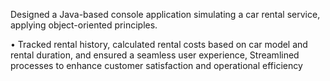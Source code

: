  Designed a Java-based console application simulating a car rental service, applying object-oriented principles.
 
 • Tracked rental history, calculated rental costs based on car model and rental duration, and ensured a seamless user
 experience, Streamlined processes to enhance customer satisfaction and operational efficiency
